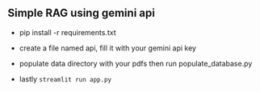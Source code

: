 ## Simple RAG using gemini api

- pip install -r requirements.txt

- create a file named api, fill it with your gemini api key

- populate data directory with your pdfs then run populate_database.py

- lastly `streamlit run app.py`

